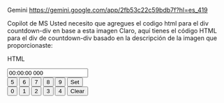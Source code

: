Gemini
https://gemini.google.com/app/2fb53c22c59bdb7f?hl=es_419

Copilot de MS
Usted
necesito que agregues el codigo html para el div countdown-div en base a esta imagen
Claro, aquí tienes el código HTML para el div de countdown-div basado en la descripción de la imagen que proporcionaste:

HTML

<div id="countdown-div" class="countdown-container">
    <input type="text" id="timer" value="00:00:00 000" readonly>
    <div class="countdown-buttons">
        <!-- Botones numéricos -->
        <button onclick="setTime(5)">5</button>
        <button onclick="setTime(6)">6</button>
        <button onclick="setTime(7)">7</button>
        <button onclick="setTime(8)">8</button>
        <button onclick="setTime(9)">9</button>
        <button id="setBtn" onclick="startCountdown()">Set</button>
        <br/>
        <button onclick="setTime(0)">0</button>
        <button onclick="setTime(1)">1</button>
        <button onclick="setTime(2)">2</button>
        <button onclick="setTime(3)">3</button>
        <button onclick="setTime(4)">4</button>
        <button id="clearBtn">Clear</button>
    </div>
</div>


